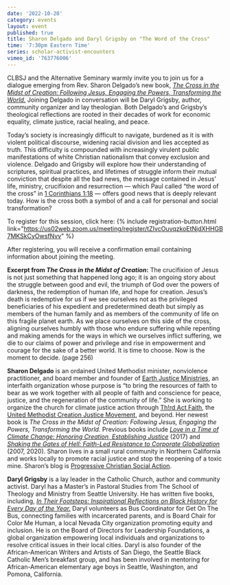 ```yaml
---
date: '2022-10-20'
category: events
layout: event
published: true
title: Sharon Delgado and Daryl Grigsby on "The Word of the Cross"
time: '7:30pm Eastern Time'
series: scholar-activist-encounters
vimeo_id: '763776006'
---
```

CLBSJ and the Alternative Seminary warmly invite you to join us for a dialogue emerging from Rev. Sharon Delgado’s new book, [_The Cross in the Midst of Creation: Following Jesus, Engaging the Powers, Transforming the World._](https://www.fortresspress.com/store/product/9781506471693/The-Cross-in-the-Midst-of-Creation) Joining Delgado in conversation will be Daryl Grigsby, author, community organizer and lay theologian. Both Delgado’s and Grigsby’s theological reflections are rooted in their decades of work for economic equality, climate justice, racial healing, and peace. 

Today’s society is increasingly difficult to navigate, burdened as it is with violent political discourse, widening racial division and lies accepted as truth. This difficulty is compounded with increasingly virulent public manifestations of white Christian nationalism that convey exclusion and violence. Delgado and Grigsby will explore how their understanding of scriptures, spiritual practices, and lifetimes of struggle inform their mutual conviction that despite all the bad news, the message contained in Jesus’ life, ministry, crucifixion and resurrection — which Paul called “the word of the cross” in [1 Corinthians 1:18](https://biblehub.com/1_corinthians/1-18.htm) — offers good news that is deeply relevant today. How is the cross both a symbol of and a call for personal and social transformation?

To register for this session, click here: {% include registration-button.html link="https://us02web.zoom.us/meeting/register/tZIvcOuvqzkoEtNjdXHHGB7MKSkCyOwsfNvv" %}

After registering, you will receive a confirmation email containing information about joining the meeting.

**Excerpt from _The Cross in the Midst of Creation_:**
The crucifixion of Jesus is not just something that happened long ago; it is an ongoing story about the struggle between good and evil, the triumph of God over the powers of darkness, the redemption of human life, and hope for creation. Jesus’s death is redemptive for us if we see ourselves not as the privileged beneficiaries of his expedient and predetermined death but simply as members of the human family and as members of the community of life on this fragile planet earth. As we place ourselves on this side of the cross, aligning ourselves humbly with those who endure suffering while repenting and making amends for the ways in which we ourselves inflict suffering, we die to our claims of power and privilege and rise in empowerment and courage for the sake of a better world. It is time to choose. Now is the moment to decide. (page 256)

**Sharon Delgado** is an ordained United Methodist minister, nonviolence practitioner, and board member and founder of [Earth Justice Ministries](https://earth-justice.org/), an interfaith organization whose purpose is “to bring the resources of faith to bear as we work together with all people of faith and conscience for peace, justice, and the regeneration of the community of life.” She is working to organize the church for climate justice action through [Th!rd Act Faith](https://thirdact.org/faith/), the [United Methodist Creation Justice Movement](https://umcreationjustice.org/song-of-the-earth-movement/), and beyond. Her newest book is _The Cross in the Midst of Creation: Following Jesus, Engaging the Powers, Transforming the World._ Previous books include [_Love in a Time of Climate Change:  Honoring Creation, Establishing Justice_](https://sharondelgado.org/love-in-a-time-of-climate-change/) (2017) and [_Shaking the Gates of Hell:  Faith-Led Resistance to Corporate Globalization_](https://sharondelgado.org/shaking-the-gates-of-hell/) (2007, 2020). Sharon lives in a small rural community in Northern California and works locally to promote racial justice and stop the reopening of a toxic mine. Sharon’s blog is [Progressive Christian Social Action](https://sharondelgado.org/).

**Daryl Grigsby** is a lay leader in the Catholic Church, author and community activist. Daryl has a Master’s in Pastoral Studies from The School of Theology and Ministry from Seattle University. He has written five books, including, [_In Their Footsteps: Inspirational Reflections on Black History for Every Day of the Year._](https://www.amazon.com/Their-Footsteps-Inspirational-Reflections-History/dp/0879463368) Daryl volunteers as Bus Coordinator for Get On The Bus, connecting families with incarcerated parents, and is Board Chair for Color Me Human, a local Nevada City organization promoting equity and inclusion. He is on the Board of Directors for Leadership Foundations, a global organization empowering local individuals and organizations to resolve critical issues in their local cities. Daryl is also founder of the African-American Writers and Artists of San Diego, the Seattle Black Catholic Men’s breakfast group, and has been involved in mentoring for African-American elementary age boys in Seattle, Washington, and Pomona, California.
